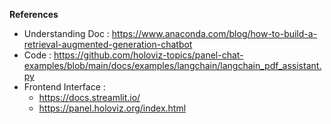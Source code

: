 **References**
- Understanding Doc : https://www.anaconda.com/blog/how-to-build-a-retrieval-augmented-generation-chatbot 
- Code : https://github.com/holoviz-topics/panel-chat-examples/blob/main/docs/examples/langchain/langchain_pdf_assistant.py
- Frontend Interface : 
  - https://docs.streamlit.io/
  - https://panel.holoviz.org/index.html

